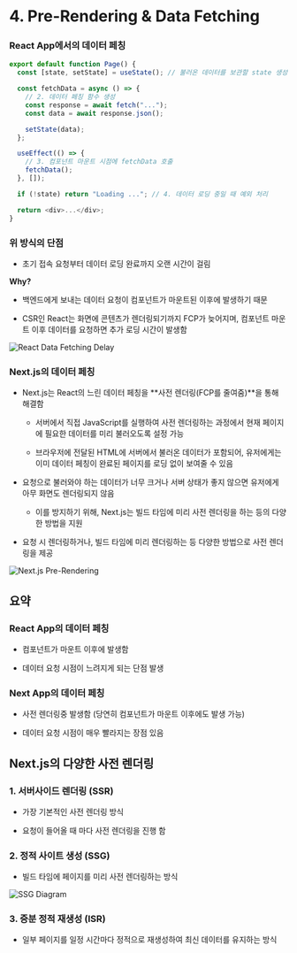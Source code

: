 # 4. Pre-Rendering & Data Fetching

### React App에서의 데이터 페칭

```javascript
export default function Page() {
  const [state, setState] = useState(); // 불러온 데이터를 보관할 state 생성

  const fetchData = async () => {
    // 2. 데이터 페칭 함수 생성
    const response = await fetch("...");
    const data = await response.json();

    setState(data);
  };

  useEffect(() => {
    // 3. 컴포넌트 마운트 시점에 fetchData 호출
    fetchData();
  }, []);

  if (!state) return "Loading ..."; // 4. 데이터 로딩 중일 때 예외 처리

  return <div>...</div>;
}
```

### 위 방식의 단점

- 초기 접속 요청부터 데이터 로딩 완료까지 오랜 시간이 걸림

**Why?**

- 백엔드에게 보내는 데이터 요청이 컴포넌트가 마운트된 이후에 발생하기 때문

- CSR인 React는 화면에 콘텐츠가 렌더링되기까지 FCP가 늦어지며, 컴포넌트 마운트 이후 데이터를 요청하면 추가 로딩 시간이 발생함

![React Data Fetching Delay](https://github.com/user-attachments/assets/07d22037-e733-4862-880b-181c38b215fa)

### Next.js의 데이터 페칭

- Next.js는 React의 느린 데이터 페칭을 **사전 렌더링(FCP를 줄여줌)**을 통해 해결함

  - 서버에서 직접 JavaScript를 실행하여 사전 렌더링하는 과정에서 현재 페이지에 필요한 데이터를 미리 불러오도록 설정 가능

  - 브라우저에 전달된 HTML에 서버에서 불러온 데이터가 포함되어, 유저에게는 이미 데이터 페칭이 완료된 페이지를 로딩 없이 보여줄 수 있음

- 요청으로 불러와야 하는 데이터가 너무 크거나 서버 상태가 좋지 않으면 유저에게 아무 화면도 렌더링되지 않음

  - 이를 방지하기 위해, Next.js는 빌드 타임에 미리 사전 렌더링을 하는 등의 다양한 방법을 지원

- 요청 시 렌더링하거나, 빌드 타임에 미리 렌더링하는 등 다양한 방법으로 사전 렌더링을 제공

![Next.js Pre-Rendering](https://github.com/user-attachments/assets/6010c77e-4216-4914-99c4-4ae1ebe748c6)

## 요약

### React App의 데이터 페칭

- 컴포넌트가 마운트 이후에 발생함

- 데이터 요청 시점이 느려지게 되는 단점 발생

### Next App의 데이터 페칭

- 사전 렌더링중 발생함 (당연히 컴포넌트가 마운트 이후에도 발생 가능)

- 데이터 요청 시점이 매우 빨라지는 장점 있음

## Next.js의 다양한 사전 렌더링

### 1. 서버사이드 렌더링 (SSR)

- 가장 기본적인 사전 렌더링 방식

- 요청이 들어올 때 마다 사전 렌더링을 진행 함

### 2. 정적 사이트 생성 (SSG)

- 빌드 타임에 페이지를 미리 사전 렌더링하는 방식

![SSG Diagram](https://github.com/user-attachments/assets/b3288716-34c4-4b47-ba89-375afcd34c64)

### 3. 증분 정적 재생성 (ISR)

- 일부 페이지를 일정 시간마다 정적으로 재생성하여 최신 데이터를 유지하는 방식
